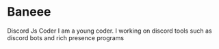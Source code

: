 # Baneee
Discord Js Coder
I am a young coder.
I working on discord tools such as discord bots and rich presence programs
